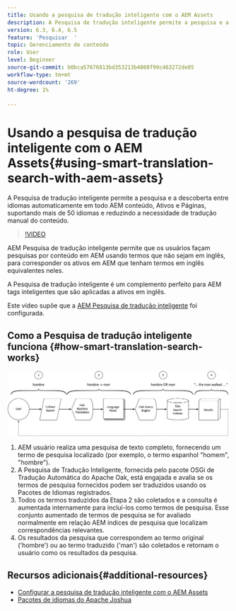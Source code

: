 ```yaml
---
title: Usando a pesquisa de tradução inteligente com o AEM Assets
description: A Pesquisa de tradução inteligente permite a pesquisa e a descoberta entre idiomas automaticamente em todo AEM conteúdo, Ativos e Páginas, suportando mais de 50 idiomas e reduzindo a necessidade de tradução manual do conteúdo.
version: 6.3, 6.4, 6.5
feature: 'Pesquisar  '
topic: Gerenciamento de conteúdo
role: User
level: Beginner
source-git-commit: b0bca57676813bd353213b4808f99c463272de85
workflow-type: tm+mt
source-wordcount: '269'
ht-degree: 1%

---
```



# Usando a pesquisa de tradução inteligente com o AEM Assets{#using-smart-translation-search-with-aem-assets}

A Pesquisa de tradução inteligente permite a pesquisa e a descoberta entre idiomas automaticamente em todo AEM conteúdo, Ativos e Páginas, suportando mais de 50 idiomas e reduzindo a necessidade de tradução manual do conteúdo.

>[!VIDEO](https://video.tv.adobe.com/v/21297/?quality=9&learn=on)

AEM Pesquisa de tradução inteligente permite que os usuários façam pesquisas por conteúdo em AEM usando termos que não sejam em inglês, para corresponder os ativos em AEM que tenham termos em inglês equivalentes neles.

A Pesquisa de tradução inteligente é um complemento perfeito para AEM tags inteligentes que são aplicadas a ativos em inglês.

Este vídeo supõe que a [AEM Pesquisa de tradução inteligente](smart-translation-search-technical-video-setup.md) foi configurada.

## Como a Pesquisa de tradução inteligente funciona {#how-smart-translation-search-works}

![Diagrama de Fluxo da Pesquisa de Tradução Inteligente](assets/smart-translation-search-flow.png)

1. AEM usuário realiza uma pesquisa de texto completo, fornecendo um termo de pesquisa localizado (por exemplo, o termo espanhol &quot;homem&quot;, &quot;hombre&quot;).
2. A Pesquisa de Tradução Inteligente, fornecida pelo pacote OSGi de Tradução Automática do Apache Oak, está engajada e avalia se os termos de pesquisa fornecidos podem ser traduzidos usando os Pacotes de Idiomas registrados.
3. Todos os termos traduzidos da Etapa 2 são coletados e a consulta é aumentada internamente para incluí-los como termos de pesquisa. Esse conjunto aumentado de termos de pesquisa se for avaliado normalmente em relação AEM índices de pesquisa que localizam correspondências relevantes.
4. Os resultados da pesquisa que correspondem ao termo original (&#39;hombre&#39;) ou ao termo traduzido (&#39;man&#39;) são coletados e retornam o usuário como os resultados da pesquisa.

## Recursos adicionais{#additional-resources}

* [Configurar a pesquisa de tradução inteligente com o AEM Assets](smart-translation-search-technical-video-setup.md)
* [Pacotes de idiomas do Apache Joshua](https://cwiki.apache.org/confluence/display/JOSHUA/Language+Packs)